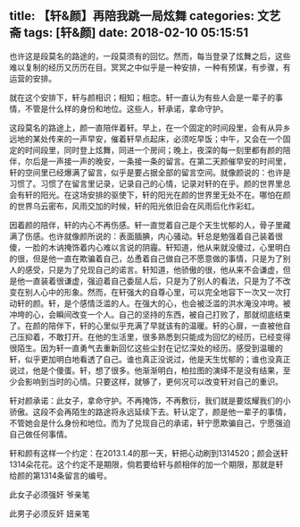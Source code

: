 title: 【轩&颜】再陪我跳一局炫舞
categories: 文艺斋
tags: [轩&颜]
date: 2018-02-10 05:15:51
---
也许这是段莫名的路途的，一段莫须有的回忆。然而，每当登录了炫舞之后，这些难以复制的经历又历历在目。冥冥之中似乎是一种安排，一种有预谋，有步骤，有运营的安排。

 

就在这个安排下，轩与颜相识；相知；相恋。轩一直认为有些人会是一辈子的事情，不管是什么样的身份和地位。这些人，轩承诺，拿命守护。

 

这段莫名的路途上，颜一直陪伴着轩。早上，在一个固定的时间段里，会有从异乡远地的某处传来的一声早安，催着轩早点起床，必须吃早饭；中午，又会在一个固定的时间段里，同时登上炫舞，同进一个房间；晚上，夜深的每一刻里都有颜的陪伴，尔后是一声接一声的晚安，一条接一条的留言。在第二天颜催早安的时间里，轩的空间里已经爆满了留言，似乎是要占据全部的留言空间。就像颜说的：也许是习惯了。习惯了在留言里记录，记录自己的心情，记录对轩的在乎。颜的世界里总会有轩的阳光。在这场安排的驱使下，轩的阳光在颜的世界里无处不在。哪怕在颜的世界乌云密布，风雨交加的时候，轩的阳光依旧会在风雨后化作彩虹。

 

因着颜的陪伴，轩的内心不再伤感。轩一直觉着自己是个天生忧郁的人，骨子里藏满了伤感。也许就像颜所说的：表面腼腆，内心骚动。轩总是勉强着自己装着很傻，一脸的木讷掩饰着内心难以言说的阴霾。轩知道，他从来就没傻过，心里明白的很，但是他一直在欺骗着自己，怂恿着自己做自己不愿意做的事情，只是为了别人的感受，只是为了兑现自己的诺言。轩知道，他骄傲的很，他从来不会谦虚，但是他一直装着很谦虚，强迫着自己委屈人后，只是为了别人的看法，只是为了不改变在别人心中的形象。然而，在轩强大的自尊心里，可以完全地容下一次又一次打动轩的颜。轩，是个感情泛滥的人。在强大的心，也会被泛滥的洪水淹没冲垮。被冲垮的心，会瞬间改变一个人。自己的坚持的东西，被自己打败了，那就彻底结束了。在颜的陪伴下，轩的心里似乎充满了早就该有的温暖。轩的心扉，一直被他自己压抑着，不敢打开。在他的生活里，很多熟悉到只能成为回忆的经历，已经变得很陌生。因为轩一直勇气去重新回忆这些尘封在记忆深处的经历。感受到温暖的轩，似乎更加明白地看透了自己。谁也真正没说过，他是天生忧郁的；谁也没真正说过，他是个傻蛋。轩，想了很多。他渐渐明白，柏拉图的演绎不是没有结果，至少会影响到当时的心情。只要这样，就够了，更何况可以改变轩对自己的重识。

 

轩对颜承诺：此女子，拿命守护。不再掩饰，不再敷衍，我们就是要炫耀我们的小骄傲。这段不会再陌生的路途将永远延续下去。轩认定了，颜是他一辈子的事情，不管她会是什么身份和地位。而为了兑现自己的承诺，轩宁愿欺骗自己，宁愿强迫自己做任何事情。

 

轩和颜有这样一个约定：在2013.1.4的那一天，轩把心动刷到1314520；颜会送轩1314朵花花。这个约定不是期限，倘若要给轩与颜相伴的加一个期限，那就是轩给颜的第1314条留言的编号。

 

此女子必须强奸   爷亲笔

此男子必须反奸   妞亲笔
